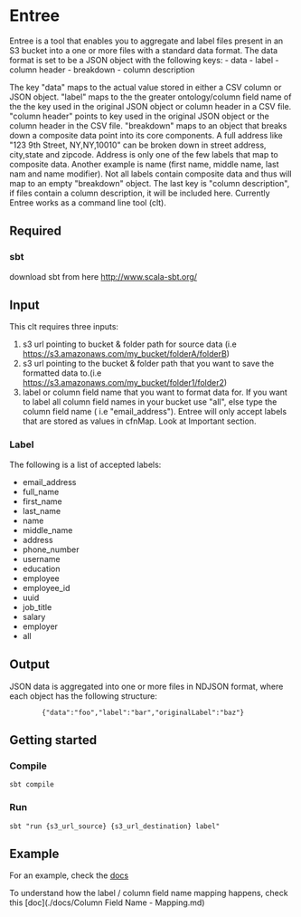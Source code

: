 # Entree
Entree is a tool that enables you to aggregate and label files present in an S3 bucket
into a one or more files with a standard data format.
The data format is set to be a JSON object with the following keys:
    - data
    - label
    - column header
    - breakdown
    - column description

The key "data" maps to the actual value stored in either a CSV column or JSON object. "label" maps to the the greater ontology/column field name of the
the key used in the original JSON object or column header in a CSV file. "column header" points to key used in the original JSON object or the column header
in the CSV file. "breakdown" maps to an object that breaks down a composite data point into its core components. A full address like "123 9th Street, NY,NY,10010" can be
broken down in street address, city,state and zipcode. Address is only one of the few labels that map to composite data. Another example is name (first name, middle name,
last nam and name modifier). Not all labels contain composite data and thus will map to an empty "breakdown" object.
The last key is "column description", if files contain a column description, it will be included here.
Currently Entree works as a command line tool (clt).

## Required
### sbt
download sbt from here http://www.scala-sbt.org/

## Input
This clt requires three inputs:
  1. s3 url pointing to bucket & folder path for source data (i.e https://s3.amazonaws.com/my_bucket/folderA/folderB)
  2. s3 url pointing to the bucket & folder path that you want to save the formatted data to.(i.e https://s3.amazonaws.com/my_bucket/folder1/folder2)
  3. label or column field name that you want to format data for. If you want to label all column field names in your bucket use "all",
  else type the column field name ( i.e "email_address"). Entree will only accept labels that are stored as values in cfnMap. Look at Important section.

### Label
The following is a list of accepted labels:
 - email_address
 - full_name
 - first_name
 - last_name
 - name
 - middle_name
 - address
 - phone_number
 - username
 - education
 - employee
 - employee_id
 - uuid
 - job_title
 - salary
 - employer
 - all

## Output
JSON data is aggregated into one or more files in NDJSON format, where each object has the following structure:

```
        {"data":"foo","label":"bar","originalLabel":"baz"}
```

## Getting started

### Compile
```sbt compile```

### Run
```sbt "run {s3_url_source} {s3_url_destination} label" ```

## Example
For an example, check the [docs](./docs/Entree-Example.md)

To understand how the label / column field name mapping happens, check this [doc](./docs/Column Field Name - Mapping.md)




